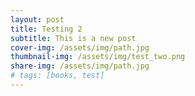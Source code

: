 ```yaml
---
layout: post
title: Testing 2
subtitle: This is a new post
cover-img: /assets/img/path.jpg
thumbnail-img: /assets/img/test_two.png
share-img: /assets/img/path.jpg
# tags: [books, test]
---
```

